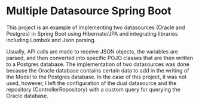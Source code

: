 # Multiple Datasource Spring Boot

This project is an example of implementing two datasources (Oracle and Postgres) in Spring Boot using Hibernate/JPA and integrating libraries including Lombok and Json parsing.

Usually, API calls are made to receive JSON objects, the variables are parsed, and then converted into specific POJO classes that are then written to a Postgres database. The implementation of two datasources was done because the Oracle database contains certain data to add in the writing of the Model to the Postgres database. In the case of this project, it was not used, however, I left the configuration of the dual datasource and the repository (ControllerRepository) with a custom query for querying the Oracle database.
